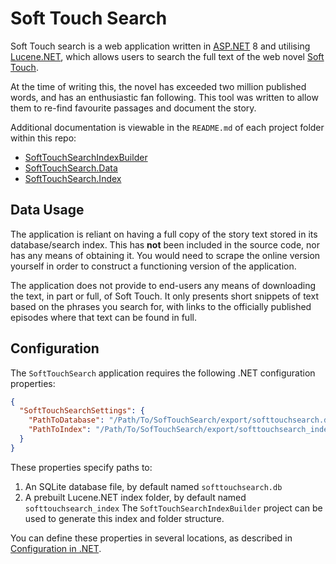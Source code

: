 # Soft Touch Search

Soft Touch search is a web application written in
[ASP.NET](https://dotnet.microsoft.com/en-us/apps/aspnet) 8 and utilising
[Lucene.NET](https://lucenenet.apache.org/index.html), which allows users to
search the full text of the web novel
[Soft Touch](https://tapas.io/series/Soft-Touch/info).

At the time of writing this, the novel has exceeded two million published
words, and has an enthusiastic fan following. This tool was written to allow
them to re-find favourite passages and document the story.

Additional documentation is viewable in the `README.md` of each project folder
within this repo:

- [SoftTouchSearchIndexBuilder](SoftTouchSearchIndexBuilder)
- [SoftTouchSearch.Data](SoftTouchSearch.Data)
- [SoftTouchSearch.Index](SoftTouchSearch.Index)

## Data Usage

The application is reliant on having a full copy of the story text stored in
its database/search index. This has __not__ been included in the source code,
nor has any means of obtaining it. You would need to scrape the online version
yourself in order to construct a functioning version of the application.

The application does not provide to end-users any means of downloading the
text, in part or full, of Soft Touch. It only presents short snippets of text
based on the phrases you search for, with links to the officially published
episodes where that text can be found in full.

## Configuration

The `SoftTouchSearch` application requires the following .NET configuration properties:

```json
{
  "SoftTouchSearchSettings": {
    "PathToDatabase": "/Path/To/SofTouchSearch/export/softtouchsearch.db",
    "PathToIndex": "/Path/To/SofTouchSearch/export/softtouchsearch_index"
  }
}
```

These properties specify paths to:
1. An SQLite database file, by default named `softtouchsearch.db`
2. A prebuilt Lucene.NET index folder, by default named `softtouchsearch_index`
The `SoftTouchSearchIndexBuilder` project can be used to generate this index and folder structure.

You can define these properties in several locations, as described in
[Configuration in .NET](https://learn.microsoft.com/en-us/dotnet/core/extensions/configuration#concepts-and-abstractions).